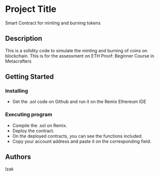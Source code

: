 # Project Title

Smart Contract for minting and burning tokens

## Description

This is a solidity code to simulate the minting and burning of coins on blockchain. This is for the assessment on ETH Proof: Beginner Course in Metacrafters

## Getting Started

### Installing

* Get the .sol code on Github and run it on the Remix Ethereum IDE

### Executing program

* Compile the .sol on Remix.
* Deploy the contract.
* On the deployed contracts, you can see the functions included.
* Copy your account address and paste it on the corresponding field.

## Authors

Izak
